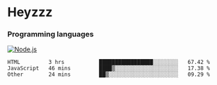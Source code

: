 # Heyzzz  

### Programming languages  

[![Node.js](https://img.shields.io/badge/-Node.js-262626?style=for-the-badge)](https://nodejs.org/ru)

<!--START_SECTION:waka-->

```text
HTML         3 hrs           █████████████████░░░░░░░░   67.42 %
JavaScript   46 mins         ████▒░░░░░░░░░░░░░░░░░░░░   17.38 %
Other        24 mins         ██▒░░░░░░░░░░░░░░░░░░░░░░   09.29 %
```

<!--END_SECTION:waka-->
